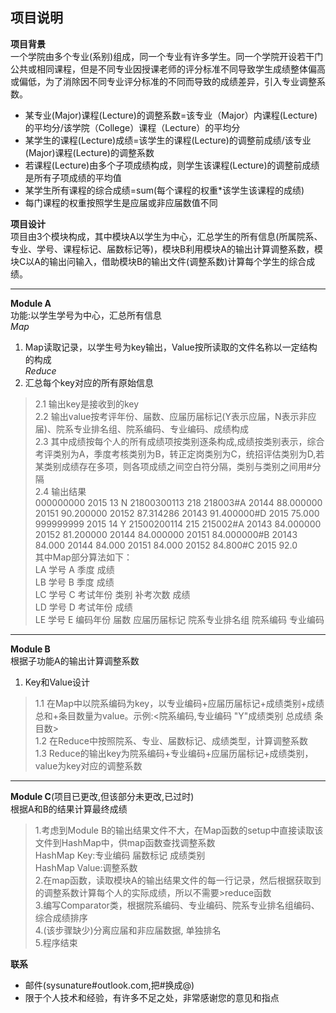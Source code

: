 ## 项目说明  
**项目背景**  
一个学院由多个专业(系别)组成，同一个专业有许多学生。同一个学院开设若干门公共或相同课程，但是不同专业因授课老师的评分标准不同导致学生成绩整体偏高或偏低，为了消除因不同专业评分标准的不同而导致的成绩差异，引入专业调整系数。  
* 某专业(Major)课程(Lecture)的调整系数=该专业（Major）内课程(Lecture)的平均分/该学院（College）课程（Lecture）的平均分  
* 某学生的课程(Lecture)成绩=该学生的课程(Lecture)的调整前成绩/该专业(Major)课程(Lecture)的调整系数  
* 若课程(Lecture)由多个子项成绩构成，则学生该课程(Lecture)的调整前成绩是所有子项成绩的平均值  
* 某学生所有课程的综合成绩=sum(每个课程的权重*该学生该课程的成绩)  
* 每门课程的权重按照学生是应届或非应届数值不同  

**项目设计**  
项目由3个模块构成，其中模块A以学生为中心，汇总学生的所有信息(所属院系、专业、学号、课程标记、届数标记等)，模块B利用模块A的输出计算调整系数，模块C以A的输出问输入，借助模块B的输出文件(调整系数)计算每个学生的综合成绩。  

---------------------------------------------------------------------------
**Module A**  
功能:以学生学号为中心，汇总所有信息   
*Map*  
1. Map读取记录，以学生号为key输出，Value按所读取的文件名称以一定结构的构成  
*Reduce*  
2. 汇总每个key对应的所有原始信息  
>2.1 输出key是接收到的key   
>2.2 输出value按考评年份、届数、应届历届标记(Y表示应届，N表示非应届)、院系专业排名组、院系编码、专业编码、成绩构成  
>2.3 其中成绩按每个人的所有成绩项按类别逐条构成,成绩按类别表示，综合考评类别为A，季度考核类别为B，转正定岗类别为C，统招评估类别为D,若某类别成绩存在多项，则各项成绩之间空白符分隔，类别与类别之间用#分隔  
>2.4 输出结果  
>000000000    2015	13	N	21800300113	218	218003#A	20144	88.000000	20151	90.200000	20152	87.314286	20143	91.400000#D	2015	75.000  
>999999999    2015	14	Y	21500200114	215	215002#A	20143	84.000000	20152	81.200000	20144	84.000000	20151	84.000000#B	20143	84.000	20144	84.000	20151	84.000	20152	84.800#C	2015	92.0  
>其中Map部分算法如下：  
>LA  学号	A 季度 成绩  
>LB  学号 	B 季度 成绩  
>LC  学号 	C 考试年份 类别 补考次数 成绩  
>LD  学号 	D 考试年份 成绩  
>LE  学号 	E 编码年份 届数 应届历届标记 院系专业排名组 院系编码 专业编码  

---------------------------------------------------------------------------
**Module B**  
根据子功能A的输出计算调整系数  
1. Key和Value设计  
>1.1 在Map中以院系编码为key，以专业编码+应届历届标记+成绩类别+成绩总和+条目数量为value。示例:<院系编码,专业编码 "Y"成绩类别 总成绩 条目数>  
>1.2 在Reduce中按照院系、专业、届数标记、成绩类型，计算调整系数  
>1.3 Reduce的输出key为院系编码+专业编码+应届历届标记+成绩类别，value为key对应的调整系数  

--------------------------------------------------------------------------
**Module C**(项目已更改,但该部分未更改,已过时)  
根据A和B的结果计算最终成绩  
>1.考虑到Module B的输出结果文件不大，在Map函数的setup中直接读取该文件到HashMap中，供map函数查找调整系数  
>HashMap Key:专业编码 届数标记 成绩类别  
>HashMap Value:调整系数  
>2.在map函数，读取模块A的输出结果文件的每一行记录，然后根据获取到的调整系数计算每个人的实际成绩，所以不需要>reduce函数  
>3.编写Comparator类，根据院系编码、专业编码、院系专业排名组编码、综合成绩排序  
>4.(该步骤缺少)分离应届和非应届数据, 单独排名  
>5.程序结束  

**联系**  
* 邮件(sysunature#outlook.com,把#换成@)  
* 限于个人技术和经验，有许多不足之处，非常感谢您的意见和指点  
